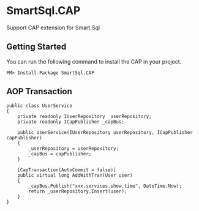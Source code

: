# SmartSql.CAP

Support CAP extension for Smart.Sql

## Getting Started

You can run the following command to install the CAP in your project.

```
PM> Install-Package SmartSql.CAP
```

## AOP Transaction

```
public class UserService
{
    private readonly IUserRepository _userRepository;
    private readonly ICapPublisher _capBus;

    public UserService(IUserRepository userRepository, ICapPublisher capPublisher)
    {
		_userRepository = userRepository;
        _capBus = capPublisher;
    }
	
	[CapTransaction(AutoCommit = false)]
	public virtual long AddWithTran(User user)
	{
        _capBus.Publish("xxx.services.show.time", DateTime.Now);
		return _userRepository.Insert(user);
	}
}

```